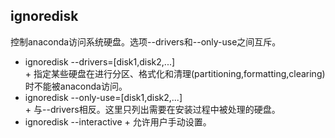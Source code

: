 ## ignoredisk 


控制anaconda访问系统硬盘。选项--drivers和--only-use之间互斥。
  +   ignoredisk --drivers=[disk1,disk2,...]  
    + 指定某些硬盘在进行分区、格式化和清理(partitioning,formatting,clearing)时不能被anaconda访问。
  +  ignoredisk --only-use=[disk1,disk2,...]  
    + 与--drivers相反。这里只列出需要在安装过程中被处理的硬盘。
  +  ignoredisk --interactive 
    + 允许用户手动设置。

